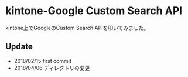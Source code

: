 # kintone-Google Custom Search API
kintone上でGoogleのCustom Search APIを叩いてみました。<br/>

## Update
- 2018/02/15 first commit
- 2018/04/06 ディレクトリの変更

